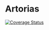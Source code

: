 Artorias
==========

[![Coverage Status](https://coveralls.io/repos/github/dhoss/artorias/badge.svg?branch=master)](https://coveralls.io/github/dhoss/artorias?branch=master)